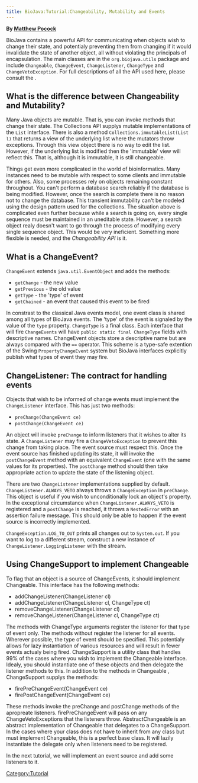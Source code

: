 ```yaml
---
title: BioJava:Tutorial:Changeability, Mutability and Events
---
```


**By [Matthew Pocock](mailto:mrp@sanger.ac.uk)**

BioJava contains a powerful API for communicating when objects wish to
change their state, and potentialy preventing them from changing if it
would invalidate the state of another object, all without violating the
principals of encapsulation. The main classes are in the
`org.biojava.utils` package and include `Changeable`, `ChangeEvent`,
`ChangeListener`, `ChangeType` and `ChangeVetoException`. For full
descriptions of all the API used here, please consult the .

What is the difference between Changeability and Mutability?
------------------------------------------------------------

Many Java objects are mutable. That is, you can invoke methods that
change their state. The Collections API supplys mutable implementations
of the `List` interface. There is also a method
`Collections.immutableList(List l)` that returns a view of the
underlying list where the mutators throw exceptions. Through this view
object there is no way to edit the list. However, if the underlying list
is modified then the 'immutable' view will reflect this. That is,
although it is immutable, it is still changeable.

Things get even more complicated in the world of bioinformatics. Many
instances need to be mutable with respect to some clients and immutable
for others. Also, some processes rely on objects remaining constant
throughout. You can't perform a database search reliably if the database
is being modified. However, once the search is complete there is no
reason not to change the database. This transient immutability can't be
modeled using the design pattern used for the collections. The situation
above is complicated even further because while a search is going on,
every single sequence must be maintained in an uneditable state.
However, a search object realy doesn't want to go through the process of
modifying every single sequence object. This would be very ineficient.
Something more flexible is needed, and the *Changeability API* is it.

What is a ChangeEvent?
----------------------

`ChangeEvent` extends `java.util.EventObject` and adds the methods:

-   `getChange` - the new value
-   `getPrevious` - the old value
-   `getType` - the 'type' of event
-   `getChained` - an event that caused this event to be fired

In constrast to the classical Java events model, one event class is
shared among all types of BioJava events. The 'type' of the event is
signaled by the value of the `type` property. `ChangeType` is a final
class. Each interface that will fire `ChangeEvents` will have
`public static final ChangeType` fields with descriptive names.
ChangeEvent objects store a descriptive name but are always compared
with the `==` operator. This scheme is a type-safe extention of the
Swing `PropertyChangeEvent` system but BioJava interfaces explicitly
publish what types of event they may fire.

ChangeListener: The contract for handling events
------------------------------------------------

Objects that wish to be informed of change events must implement the
`ChangeListener` interface. This has just two methods:

-   `preChange(ChangeEvent ce)`
-   `postChange(ChangeEvent ce)`

An object will invoke `preChange` to inform listeners that it wishes to
alter its state. A `ChangeListener` may fire a `ChangeVetoException` to
prevent this change from taking place. The event source must respect
this. Once the event source has finished updating its state, it will
invoke the `postChangeEvent` method with an equivalent `ChangeEvent`
(one with the same values for its properties). The `postChange` method
should then take appropriate action to update the state of the listening
object.

There are two `ChangeListener` implementations supplied by default.
`ChangeListener.ALWAYS_VETO` always throws a `ChangeException` in
`preChange`. This object is useful if you wish to unconditionally lock
an object's property. In the exceptional circumstance when
`ChangeListener.ALWAYS_VETO` is registered and a `postChange` is
reached, it throws a `NestedError` with an assertion failure message.
This should only be able to happen if the event source is incorrectly
implemented.

`ChangeException.LOG_TO_OUT` prints all changes out to `System.out`. If
you want to log to a different stream, construct a new instance of
`ChangeListener.LoggingListener` with the stream.

Using ChangeSupport to implement Changeable
-------------------------------------------

To flag that an object is a source of ChangeEvents, it should implement
Changeable. This interface has the following methods:

-   addChangeListener(ChangeListener cl)
-   addChangeListener(ChangeListener cl, ChangeType ct)
-   removeChangeListener(ChangeListener cl)
-   removeChangeListener(ChangeListener cl, ChangeType ct)

The methods with ChangeType arguments register the listener for that
type of event only. The methods without register the listener for all
events. Wherever possible, the type of event should be specified. This
potentialy allows for lazy instantiation of various resources and will
result in fewer events actualy being fired. ChangeSupport is a utility
class that handles 99% of the cases where you wish to implement the
Changeable interface. Idealy, you should instantiate one of these
objects and then delegate the listener methods to this. In addition to
the methods in Changeable , ChangeSupport supplys the methods:

-   firePreChangeEvent(ChangeEvent ce)
-   firePostChangeEvent(ChangeEvent ce)

These methods invoke the preChange and postChange methods of the
apropreate listeners. firePreChangeEvent will pass on any
ChangeVetoExceptions that the listeners throw. AbstractChangeable is an
abstract implementation of Changeable that delegates to a ChangeSupport.
In the cases where your class does not have to inherit from any class
but must implement Changeable, this is a perfect base class. It will
lazily instantiate the delegate only when listeners need to be
registered.

In the next tutorial, we will implement an event source and add some
listeners to it.

<Category:Tutorial>
